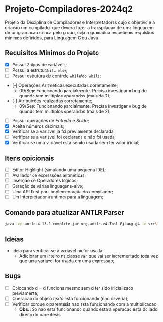 # Projeto-Compiladores-2024q2

Projeto da Disciplina de Compiladores e Interpretadores cujo o objetivo e a criacao um compilador que devera fazer a transpilacao de uma linguagem de programacao criada pelo grupo, cuja a gramatica respeite os requisitos minimos definidos, para Linguagem C ou Java.

## Requisitos Minimos do Projeto

- [X] Possui 2 tipos de variáveis;
- [ ] Possui a estrutura `if`.. `else`;
- [ ] Possui estrutura de controle `while`/`do while`;
- [-] Operações Aritméticas executadas corretamente;
  - 09/Sep: Funcionando parcialmente. Precisa investigar o bug de quando tem multiplos operandos (mais de 2);
- [-] Atribuições realizadas corretamente;
  - 09/Sep: Funcionando parcialmente. Precisa investigar o bug de quando tem multiplos operandos (mais de 2);
- [ ] Possui operações de _Entrada_ e _Saída_;
- [X] Aceita números decimais;
- [X] Verificar se a variável já foi previamente declarada;
- [ ] Verificar se a variável foi declarada e não foi usada;
- [X] Verificar se uma variável está sendo usada sem ter valor inicial;

## Itens opicionais

- [ ] Editor Highlight (simulando uma pequena IDE);
- [ ] Avaliador de expressões aritméticas;
- [ ] Inserção de Operadores lógicos;
- [ ] Geração de várias linguagens-alvo;
- [ ] Uma API Rest para implementação do compilador;
- [ ] Um Interpretador (runtime) para a linguagem;

## Comando para atualizar ANTLR Parser

```bash
java -cp antlr-4.13.2-complete.jar org.antlr.v4.Tool PjLang.g4 -o src\io\compiler\core -package io.compiler.core
```

## Ideias

- Ideia para verificar se a variavel no for usada:
  - Adicionar um inteiro na classe `Var` que vai ser incrementado toda vez que uma variavel for usada em uma expressao;

## Bugs

- [ ] Colocando d = d funciona mesmo sem d ter sido inicializado previamente;
- [ ] Operacao do objeto _texto_ esta funcionando (nao deveria);
- [ ] Verificar porque o parentesis nao esta funcionando com a multiplicacao
  - **Obs.:** So nao esta funcionando quando esta a operacao esta do lado direito do parentesis
